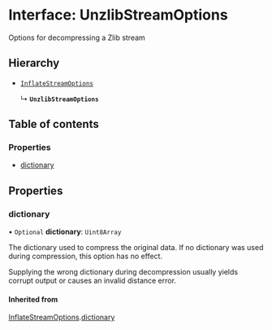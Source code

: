 # Interface: UnzlibStreamOptions

Options for decompressing a Zlib stream

## Hierarchy

- [`InflateStreamOptions`](InflateStreamOptions.md)

  ↳ **`UnzlibStreamOptions`**

## Table of contents

### Properties

- [dictionary](UnzlibStreamOptions.md#dictionary)

## Properties

### dictionary

• `Optional` **dictionary**: `Uint8Array`

The dictionary used to compress the original data. If no dictionary was used during compression, this option has no effect.

Supplying the wrong dictionary during decompression usually yields corrupt output or causes an invalid distance error.

#### Inherited from

[InflateStreamOptions](InflateStreamOptions.md).[dictionary](InflateStreamOptions.md#dictionary)
